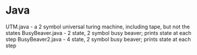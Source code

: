 # Java
UTM.java - a 2 symbol universal turing machine, including tape, but not the states
BusyBeaver.java - 2 state, 2 symbol busy beaver; prints state at each step
BusyBeaver2.java - 4 state, 2 symbol busy beaver; prints state at each step
